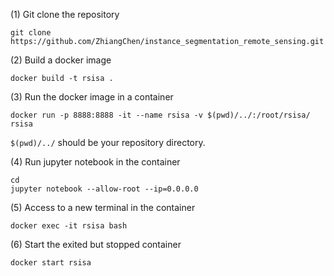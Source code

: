 (1) Git clone the repository
```
git clone https://github.com/ZhiangChen/instance_segmentation_remote_sensing.git
```

(2) Build a docker image
```
docker build -t rsisa .
```

(3) Run the docker image in a container
```
docker run -p 8888:8888 -it --name rsisa -v $(pwd)/../:/root/rsisa/ rsisa
```
`$(pwd)/../` should be your repository directory. 

(4) Run jupyter notebook in the container
```
cd
jupyter notebook --allow-root --ip=0.0.0.0
```

(5) Access to a new terminal in the container
```
docker exec -it rsisa bash
```

(6) Start the exited but stopped container
```
docker start rsisa
```

